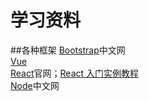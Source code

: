 # 学习资料
##各种框架
[Bootstrap](http://www.bootcss.com/)中文网<br/>
[Vue](https://cn.vuejs.org/v2/guide/)<br/>
[React](https://facebook.github.io/react/)官网；[React 入门实例教程](http://www.ruanyifeng.com/blog/2015/03/react.html)<br/>
[Node](http://nodejs.cn/)中文网
